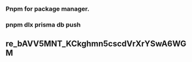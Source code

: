 ### Pnpm for package manager.

### pnpm dlx prisma db push

## re_bAVV5MNT_KCkghmn5cscdVrXrYSwA6WGM
